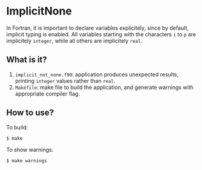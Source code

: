 # ImplicitNone
In Fortran, it is important to declare variables explicitely, since by
default, implicit typing is enabled.  All variables starting with the
characters `i` to `p` are implicitely `integer`, while all others are
implicitely `real`.

## What is it?
1. `implicit_not_none.f90`: application produces unexpected results,
    printing `integer` values rather than `real`.
1. `Makefile`: make file to build the application, and generate warnings
    with appropriate compiler flag.

## How to use?
To build:
```bash
$ make
```

To show warnings:
```bash
$ make warnings
```
